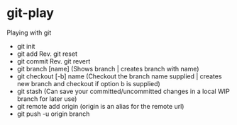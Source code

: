 # git-play
Playing with git

- git init
- git add Rev. git reset
- git commit Rev. git revert
- git branch [name] (Shows branch | creates branch with name)
- git checkout [-b] name (Checkout the branch name supplied | creates new branch and checkout if option b is supplied)
- git stash (Can save your committed/uncommitted changes in a local WIP branch for later use)
- git remote add origin <repo url> (origin is an alias for the remote url)
- git push -u origin branch

